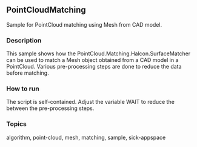 ## PointCloudMatching

Sample for PointCloud matching using Mesh from CAD model.

### Description

This sample shows how the PointCloud.Matching.Halcon.SurfaceMatcher can be
used to match a Mesh object obtained from a CAD model in a PointCloud.
Various pre-processing steps are done to reduce the data before matching.

### How to run

The script is self-contained. Adjust the variable WAIT to reduce the
between the pre-processing steps.

### Topics

algorithm, point-cloud, mesh, matching, sample, sick-appspace
